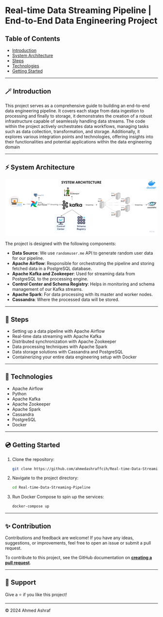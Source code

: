 # Real-time Data Streaming Pipeline | End-to-End Data Engineering Project

## Table of Contents
- [Introduction](#introduction)
- [System Architecture](#system-architecture)
- [Steps](#steps)
- [Technologies](#technologies)
- [Getting Started](#getting-started)
---
## 🪄 Introduction
This project serves as a comprehensive guide to building an end-to-end data engineering pipeline. It covers each stage from data ingestion to processing and finally to storage, it demonstrates the creation of a robust infrastructure capable of seamlessly handling data streams. 
The code within the project actively orchestrates data workflows, managing tasks such as data collection, transformation, and storage. Additionally, it explores various integration points and technologies, offering insights into their functionalities and potential applications within the data engineering domain

---

## ⚡ System Architecture

![System Architecture](https://github.com/ahmedashraffcih/Real-time-Data-Streaming-Pipeline/blob/main/imgs/Data%20engineering%20architecture.png)

The project is designed with the following components:

- **Data Source**: We use `randomuser.me` API to generate random user data for our pipeline.
- **Apache Airflow**: Responsible for orchestrating the pipeline and storing fetched data in a PostgreSQL database.
- **Apache Kafka and Zookeeper**: Used for streaming data from PostgreSQL to the processing engine.
- **Control Center and Schema Registry**: Helps in monitoring and schema management of our Kafka streams.
- **Apache Spark**: For data processing with its master and worker nodes.
- **Cassandra**: Where the processed data will be stored.
---
## 📜 Steps

- Setting up a data pipeline with Apache Airflow
- Real-time data streaming with Apache Kafka
- Distributed synchronization with Apache Zookeeper
- Data processing techniques with Apache Spark
- Data storage solutions with Cassandra and PostgreSQL
- Containerizing your entire data engineering setup with Docker
---
## 🔧 Technologies

- Apache Airflow
- Python
- Apache Kafka
- Apache Zookeeper
- Apache Spark
- Cassandra
- PostgreSQL
- Docker
---
## 💿 Getting Started

1. Clone the repository:
    ```bash
    git clone https://github.com/ahmedashraffcih/Real-time-Data-Streaming-Pipeline.git
    ```

2. Navigate to the project directory:
    ```bash
    cd Real-time-Data-Streaming-Pipeline
    ```

3. Run Docker Compose to spin up the services:
    ```bash
    docker-compose up
    ```
---
## ✨ Contribution

Contributions and feedback are welcome! If you have any ideas, suggestions, or improvements, feel free to open an issue or submit a pull request.


To contribute to this project, see the GitHub documentation on **[creating a pull request](https://help.github.com/en/github/collaborating-with-issues-and-pull-requests/creating-a-pull-request)**.

---

## 👏 Support

Give a ⭐️ if you like this project!
___________________________________

<p>&copy; 2024 Ahmed Ashraf</p>